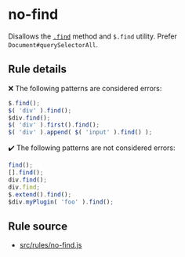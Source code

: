 # no-find

Disallows the [`.find`](https://api.jquery.com/find/) method and `$.find` utility. Prefer `Document#querySelectorAll`.

## Rule details

❌ The following patterns are considered errors:
```js
$.find();
$( 'div' ).find();
$div.find();
$( 'div' ).first().find();
$( 'div' ).append( $( 'input' ).find() );
```

✔️ The following patterns are not considered errors:
```js
find();
[].find();
div.find();
div.find;
$.extend().find();
$div.myPlugin( 'foo' ).find();
```

## Rule source

* [src/rules/no-find.js](/src/rules/no-find.js)

